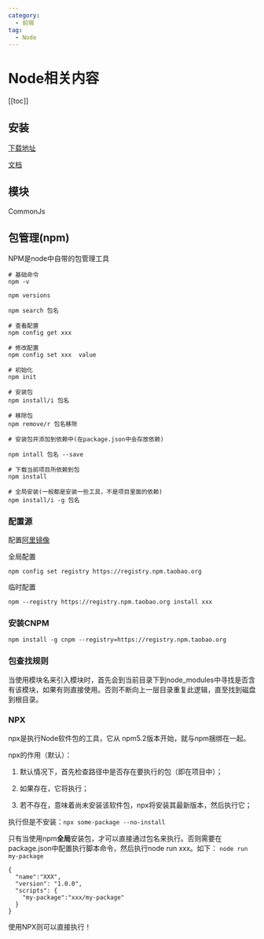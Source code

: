 ```yaml
---
category:
  - 前端
tag:
  - Node
---
```

# Node相关内容

[[toc]]

## 安装

[下载地址](https://nodejs.org/en/download/)

[文档](https://www.runoob.com/nodejs/nodejs-install-setup.html)

## 模块

CommonJs

## 包管理(npm)

NPM是node中自带的包管理工具

~~~ shell
# 基础命令
npm -v

npm versions

npm search 包名

# 查看配置
npm config get xxx

# 修改配置
npm config set xxx  value

# 初始化
npm init

# 安装包
npm install/i 包名 

# 移除包
npm remove/r 包名移除

# 安装包并添加到依赖中(在package.json中会存放依赖)

npm intall 包名 --save

# 下载当前项目所依赖到包
npm install

# 全局安装(一般都是安装一些工具，不是项目里面的依赖)
npm install/i -g 包名
~~~

### 配置源

配置[阿里镜像](https://npm.taobao.org)

全局配置

`npm config set registry https://registry.npm.taobao.org` 

临时配置

`npm --registry https://registry.npm.taobao.org install xxx`

### 安装CNPM

`npm install -g cnpm --registry=https://registry.npm.taobao.org`


### 包查找规则

当使用模块名来引入模块时，首先会到当前目录下到node_modules中寻找是否含有该模块，如果有则直接使用。否则不断向上一层目录重复此逻辑，直至找到磁盘到根目录。

### NPX

npx是执行Node软件包的工具，它从 npm5.2版本开始，就与npm捆绑在一起。

npx的作用（默认）：

1. 默认情况下，首先检查路径中是否存在要执行的包（即在项目中）；

2. 如果存在，它将执行；

3. 若不存在，意味着尚未安装该软件包，npx将安装其最新版本，然后执行它；

执行但是不安装：`npx some-package --no-install`

只有当使用npm**全局**安装包，才可以直接通过包名来执行。否则需要在package.json中配置执行脚本命令，然后执行node run xxx。如下：
`node run my-package`

~~~ js{5}
{
  "name":"XXX",
  "version": "1.0.0",
  "scripts": {
    "my-package":"xxx/my-package"
  }
}
~~~


使用NPX则可以直接执行！
